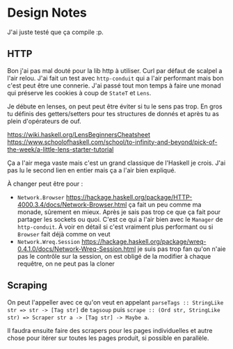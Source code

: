 Design Notes
============

J'ai juste testé que ça compile :p.

## HTTP

Bon j'ai pas mal douté pour la lib http à utiliser. Curl par défaut de scalpel a
l'air relou. J'ai fait un test avec `http-conduit` qui a l'air performant mais
bon c'est peut être une connerie. J'ai passé tout mon temps à faire une monad
qui préserve les cookies à coup de `StateT` et `Lens`.

Je débute en lenses, on peut peut être éviter si tu le sens pas trop. En gros tu
définis des getters/setters pour tes structures de donnés et après tu as plein
d'opérateurs de ouf.

<https://wiki.haskell.org/LensBeginnersCheatsheet>
<https://www.schoolofhaskell.com/school/to-infinity-and-beyond/pick-of-the-week/a-little-lens-starter-tutorial>

Ça a l'air mega vaste mais c'est un grand classique de l'Haskell je crois.
J'ai pas lu le second lien en entier mais ça a l'air bien expliqué.

À changer peut être pour :

- `Network.Browser` <https://hackage.haskell.org/package/HTTP-4000.3.4/docs/Network-Browser.html>
  ça fait un peu comme ma monade, sûrement en mieux. Après je sais pas trop ce
  que ça fait pour partager les sockets ou quoi. C'est ce qui a l'air bien avec
  le `Manager` de `http-conduit`. À voir en détail si c'est vraiment plus
  performant ou si `Browser` fait déjà comme on veut
- `Network.Wreq.Session` <https://hackage.haskell.org/package/wreq-0.4.1.0/docs/Network-Wreq-Session.html>
  je suis pas trop fan qu'on n'aie pas le contrôle sur la session, on est obligé
  de la modifier à chaque requêtre, on ne peut pas la cloner


## Scraping

On peut l'appeller avec ce qu'on veut en appelant `parseTags :: StringLike str => str -> [Tag str]`
de `tagsoup` puis `scrape :: (Ord str, StringLike str) => Scraper str a -> [Tag str] -> Maybe a`.

Il faudra ensuite faire des scrapers pour les pages individuelles et autre chose
pour itérer sur toutes les pages produit, si possible en parallèle.
